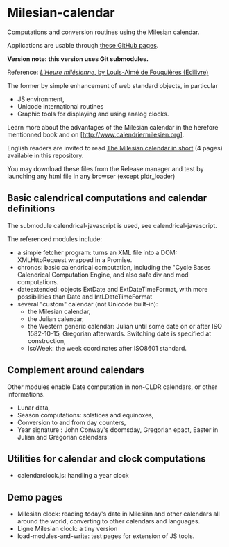 # Milesian-calendar
Computations and conversion routines using the Milesian calendar.

Applications are usable through [these GitHub pages](https://louis-aime.github.io/Milesian-calendar/).

**Version note: this version uses Git submodules.**

Reference:
[*L'Heure milésienne*, by Louis-Aimé de Fouquières (Edilivre)](http://www.calendriermilesien.org/l-heure-milesienne.html)

The former by simple enhancement of web standard objects, in particular
* JS environment,
* Unicode international routines
* Graphic tools for displaying and using analog clocks.

Learn more about the advantages of the Milesian calendar in the herefore mentionned book and on [http://www.calendriermilesien.org].

English readers are invited to read [The Milesian calendar in short](https://github.com/Louis-Aime/Milesian-calendar/blob/master/The%20Milesian%20calendar%20in%20short.pdf) (4 pages) available in this repository.

You may download these files from the Release manager and test by launching any html file in any browser (except pldr_loader)

## Basic calendrical computations and calendar definitions
The submodule calendrical-javascript is used, see calendrical-javascript.

The referenced modules include: 
 * a simple fetcher program: turns an XML file into a DOM: XMLHttpRequest wrapped in a Promise.
 * chronos: basic calendrical computation, including the "Cycle Bases Calendrical Computation Engine, and also safe div and mod computations.
 * dateextended: objects ExtDate and ExtDateTimeFormat, with more possibilities than Date and Intl.DateTimeFormat
 * several "custom" calendar (not Unicode built-in):
   * the Milesian calendar,
   * the Julian calendar,
   * the Western generic calendar: Julian until some date on or after ISO 1582-10-15, Gregorian afterwards. Switching date is specified at construction,
   * IsoWeek: the week coordinates after ISO8601 standard.

## Complement around calendars
Other modules enable Date computation in non-CLDR calendars, or other informations. 
* Lunar data,
* Season computations: solstices and equinoxes,
* Conversion to and from day counters,
* Year signature : John Conway's doomsday, Gregorian epact, Easter in Julian and Gregorian calendars

## Utilities for calendar and clock computations
 * calendarclock.js: handling a year clock
 
## Demo pages
 * Milesian clock: reading today's date in Milesian and other calendars all around the world, converting to other calendars and languages.
 * Ligne Milesian clock: a tiny version
 * load-modules-and-write: test pages for extension of JS tools.

